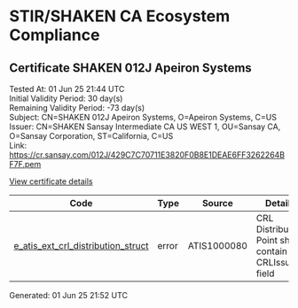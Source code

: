 # STIR/SHAKEN CA Ecosystem Compliance

## Certificate SHAKEN 012J Apeiron Systems

Tested At: 01 Jun 25 21:44 UTC\
Initial Validity Period: 30 day(s)\
Remaining Validity Period: -73 day(s)\
Subject: CN=SHAKEN 012J Apeiron Systems, O=Apeiron Systems, C=US\
Issuer: CN=SHAKEN Sansay Intermediate CA US WEST 1, OU=Sansay CA, O=Sansay Corporation, ST=California, C=US\
Link: https://cr.sansay.com/012J/429C7C70711E3820F0B8E1DEAE6FF3262264BF7F.pem

[View certificate details](https://x509.io/?cert=MIICsjCCAlegAwIBAgIUQpx8cHEeOCDwuOHerm%2FzJiJkv38wCgYIKoZIzj0EAwIwgYUxCzAJBgNVBAYTAlVTMRMwEQYDVQQIDApDYWxpZm9ybmlhMRswGQYDVQQKDBJTYW5zYXkgQ29ycG9yYXRpb24xEjAQBgNVBAsMCVNhbnNheSBDQTEwMC4GA1UEAwwnU0hBS0VOIFNhbnNheSBJbnRlcm1lZGlhdGUgQ0EgVVMgV0VTVCAxMB4XDTI1MDIxODE4MjUzOVoXDTI1MDMyMDE4MjUzOVowTTELMAkGA1UEBhMCVVMxGDAWBgNVBAoMD0FwZWlyb24gU3lzdGVtczEkMCIGA1UEAwwbU0hBS0VOIDAxMkogQXBlaXJvbiBTeXN0ZW1zMFkwEwYHKoZIzj0CAQYIKoZIzj0DAQcDQgAE7zO76BxQSTh1QA2KNYChytsFNJYCV68%2FyTwk19AChc17cxX2RdMRBpAi%2B9CJcnAjuL07XJaCBjiCU0jfGUj8ZKOB2zCB2DAWBggrBgEFBQcBGgQKMAigBhYEMDEySjAXBgNVHSAEEDAOMAwGCmCGSAGG%2FwkBAQQwHQYDVR0OBBYEFHxwWjJ7edx2gOtEhMZJuMyRNFpeMB8GA1UdIwQYMBaAFKzTk%2FVDQ8wKvkVYFxN9knzcwwFGMEcGA1UdHwRAMD4wPKA6oDiGNmh0dHBzOi8vYXV0aGVudGljYXRlLWFwaS5pY29uZWN0aXYuY29tL2Rvd25sb2FkL3YxL2NybDAMBgNVHRMBAf8EAjAAMA4GA1UdDwEB%2FwQEAwIHgDAKBggqhkjOPQQDAgNJADBGAiEA4I9phAGN1ZhDdufOrvY6u8jxStpn79YRZpDQcn3bL48CIQCwPBBtJt8MeNsn2ejMksX%2Bc1TqezIMNxFoc9HzjGkZUg%3D%3D)

| Code | Type | Source | Details |
|------|------|--------|---------|
| [e_atis_ext_crl_distribution_struct](../../ISSUES/e_atis_ext_crl_distribution_struct/README.md) | error | ATIS1000080 | CRL Distribution Point shall contain a CRLIssuer field |


Generated: 01 Jun 25 21:52 UTC